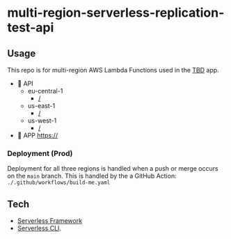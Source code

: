 # multi-region-serverless-replication-test-api

## Usage

This repo is for multi-region AWS Lambda Functions used in the [TBD](https://) app.

- 🚀 API
  - eu-central-1
    - [/](https://cj1qlvv5jk.execute-api.eu-central-1.amazonaws.com/)
  - us-east-1
    - [/](https://7te35k1d7h.execute-api.us-east-1.amazonaws.com/)
  - us-west-1
    - [/](https://qbghq3xq2k.execute-api.us-west-1.amazonaws.com/)
- 🚀 APP [https://](https://)

### Deployment (Prod)

Deployment for all three regions is handled when a push or merge occurs on the `main` branch. This is handled by the a GitHub Action: `./.github/workflows/build-me.yaml`

## Tech

- [Serverless Framework](https://www.serverless.com/framework/docs)
- [Serverless CLI](https://www.serverless.com/framework/docs/getting-started).
